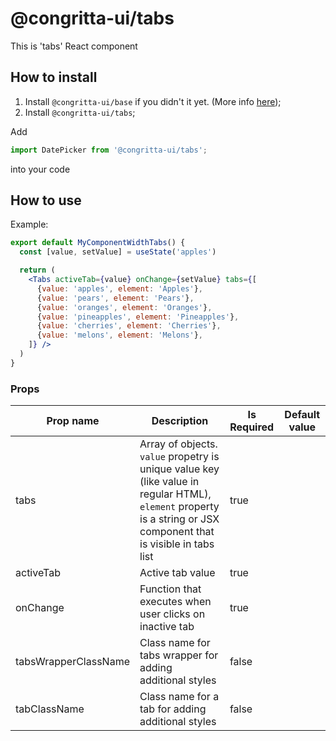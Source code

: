 # @congritta-ui/tabs

This is 'tabs' React component

## How to install

1. Install `@congritta-ui/base` if you didn't it yet. (More info [here](./base));
2. Install `@congritta-ui/tabs`;

Add

```javascript
import DatePicker from '@congritta-ui/tabs';
```

into your code

## How to use

Example:

```jsx
export default MyComponentWidthTabs() {
  const [value, setValue] = useState('apples')

  return (
    <Tabs activeTab={value} onChange={setValue} tabs={[
      {value: 'apples', element: 'Apples'},
      {value: 'pears', element: 'Pears'},
      {value: 'oranges', element: 'Oranges'},
      {value: 'pineapples', element: 'Pineapples'},
      {value: 'cherries', element: 'Cherries'},
      {value: 'melons', element: 'Melons'},
    ]} />
  )
}
```

### Props

| Prop name                               | Description                                                                                                                                                       | Is Required | Default value                         |
|-----------------------------------------|-------------------------------------------------------------------------------------------------------------------------------------------------------------------|-------------|---------------------------------------|
| tabs                                    | Array of objects. `value` propetry is unique value key (like value in regular HTML), `element` property is a string or JSX component that is visible in tabs list | true        |                                       |
| activeTab                               | Active tab value                                                                                                                                                  | true        |                                       |
| onChange                                | Function that executes when user clicks on inactive tab                                                                                                           | true        |                                       |
| tabsWrapperClassName                    | Class name for tabs wrapper for adding additional styles                                                                                                          | false       |                                       |
| tabClassName                            | Class name for a tab for adding additional styles                                                                                                                 | false       |                                       |
